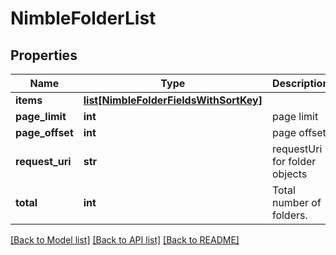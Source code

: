 # NimbleFolderList

## Properties
Name | Type | Description | Notes
------------ | ------------- | ------------- | -------------
**items** | [**list[NimbleFolderFieldsWithSortKey]**](NimbleFolderFieldsWithSortKey.md) |  | [optional] 
**page_limit** | **int** | page limit | [optional] 
**page_offset** | **int** | page offset | [optional] 
**request_uri** | **str** | requestUri for folder objects | [optional] 
**total** | **int** | Total number of folders. | [optional] 

[[Back to Model list]](../README.md#documentation-for-models) [[Back to API list]](../README.md#documentation-for-api-endpoints) [[Back to README]](../README.md)


